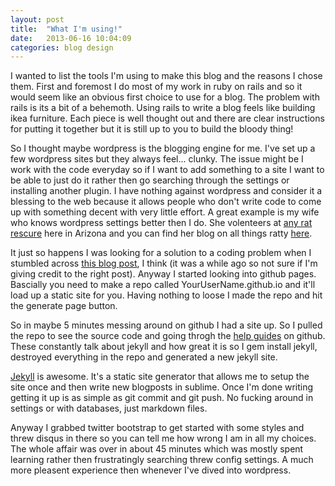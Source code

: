 ```yaml
---
layout: post
title:  "What I'm using!"
date:   2013-06-16 10:04:09
categories: blog design
---
```


I wanted to list the tools I'm using to make this blog and the reasons I chose them. First and foremost I do most of my work in ruby on rails and so it would seem like an obvious first choice to use for a blog. The problem with rails is its a bit of a behemoth. Using rails to write a blog feels like building ikea furniture. Each piece is well thought out and there are clear instructions for putting it together but it is still up to you to build the bloody thing!

So I thought maybe wordpress is the blogging engine for me. I've set up a few wordpress sites but they always feel... clunky. The issue might be I work with the code everyday so if I want to add something to a site I want to be able to just do it rather then go searching through the settings or installing another plugin. I have nothing against wordpress and consider it a blessing to the web because it allows people who don't write code to come up with something decent with very little effort. A great example is my wife who knows wordpress settings better then I do. She volenteers at [any rat rescure][anyratrescue] here in Arizona and you can find her blog on all things ratty [here][jessblog].

It just so happens I was looking for a solution to a coding problem when I stumbled across [this blog post][pagesmove], I think (it was a while ago so not sure if I'm giving credit to the right post). Anyway I started looking into github pages. Bascially you need to make a repo called YourUserName.github.io and it'll load up a static site for you. Having nothing to loose I made the repo and hit the generate page button.

So in maybe 5 minutes messing around on github I had a site up. So I pulled the repo to see the source code and going throgh the [help guides][pageshelp] on github. These constantly talk about jekyll and how great it is so I gem install jekyll, destroyed everything in the repo and generated a new jekyll site.

[Jekyll][jekyll] is awesome. It's a static site generator that allows me to setup the site once and then write new blogposts in sublime. Once I'm done writing getting it up is as simple as git commit and git push. No fucking around in settings or with databases, just markdown files.

Anyway I grabbed twitter bootstrap to get started with some styles and threw disqus in there so you can tell me how wrong I am in all my choices. The whole affair was over in about 45 minutes which was mostly spent learning rather then frustratingly searching threw config settings. A much more pleasent experience then whenever I've dived into wordpress.

[anyratrescue]: http://www.anyratrescue.org/
[jessblog]: http://rattributes.wordpress.com/
[pagesmove]: http://ocramius.github.io/blog/moving-my-blog-to-jekyll/
[pageshelp]: https://help.github.com/categories/20/articles
[jekyll]: http://jekyllrb.com/